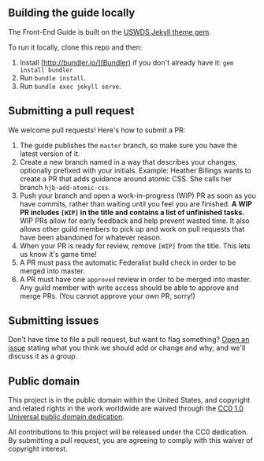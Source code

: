 ## Building the guide locally
The Front-End Guide is built on the [USWDS Jekyll theme gem](https://github.com/18F/uswds-jekyll).

To run it locally, clone this repo and then:
1. Install [http://bundler.io/](Bundler) if you don't already have it: `gem install bundler`
1. Run `bundle install`.
1. Run `bundle exec jekyll serve`.

## Submitting a pull request
We welcome pull requests! Here's how to submit a PR:
1. The guide publishes the `master` branch, so make sure you have the latest version of it.
1. Create a new branch named in a way that describes your changes, optionally prefixed with your initials. Example: Heather Billings wants to create a PR that adds guidance around atomic CSS. She calls her branch `hjb-add-atomic-css`.
1. Push your branch and open a work-in-progress (WIP) PR as soon as you have commits, rather than waiting until you feel you are finished. **A WIP PR includes `[WIP]` in the title and contains a list of unfinished tasks.** WIP PRs allow for early feedback and help prevent wasted time. It also allows other guild members to pick up and work on pull requests that have been abandoned for whatever reason.
1. When your PR is ready for review, remove `[WIP]` from the title. This lets us know it's game time!
1. A PR must pass the automatic Federalist build check in order to be merged into master.
1. A PR must have one `approved` review in order to be merged into master. Any guild member with write access should be able to approve and merge PRs. (You cannot approve your own PR, sorry!)

## Submitting issues
Don't have time to file a pull request, but want to flag something? [Open an issue](https://github.com/18F/frontend/issues) stating what you think we should add or change and why, and we'll discuss it as a group.

## Public domain

This project is in the public domain within the United States, and
copyright and related rights in the work worldwide are waived through
the [CC0 1.0 Universal public domain dedication](https://creativecommons.org/publicdomain/zero/1.0/).

All contributions to this project will be released under the CC0
dedication. By submitting a pull request, you are agreeing to comply
with this waiver of copyright interest.
